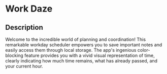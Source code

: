# Work Daze

## Description 
Welcome to the incredible world of planning and coordination! This remarkable workday scheduler empowers you to save important notes and easily access them through local storage. The app's ingenious color-blocking feature provides you with a vivid visual representation of time, clearly indicating how much time remains, what has already passed, and your current hour. 

